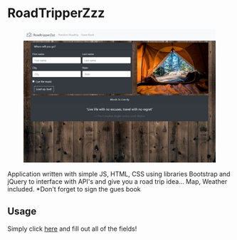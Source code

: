 # RoadTripperZzz

<p align="center">
  <img height="300" src="https://raw.githubusercontent.com/VolksRat71/project-1/master/readme_img/img.jpg">
</p>

Application written with simple JS, HTML, CSS using libraries Bootstrap and jQuery to interface with API's and give you a road trip idea... Map, Weather included. *Don't forget to sign the gues book

## Usage

Simply click [here](https://volksrat71.github.io/roadtripperzzz/) and fill out all of the fields!